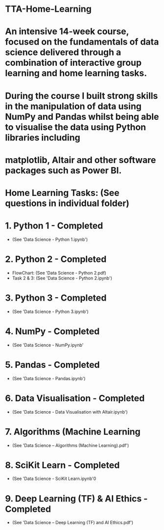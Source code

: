 # TTA-Home-Learning

# An intensive 14-week course, focused on the fundamentals of data science delivered through a combination of interactive group learning and home learning tasks. 
# During the course I built strong skills in the manipulation of data using NumPy and Pandas whilst being able to visualise the data using Python libraries including 
# matplotlib, Altair and other software packages such as Power BI.

# Home Learning Tasks: (See questions in individual folder)

# 1. Python 1 - Completed 
- (See 'Data Science - Python 1.ipynb')

# 2. Python 2 - Completed
- FlowChart: (See 'Data Science - Python 2.pdf)
- Task 2 & 3: (See 'Data Science - Python 2.ipynb')

# 3. Python 3 - Completed
- (See 'Data Science - Python 3.ipynb')

# 4. NumPy - Completed
- (See 'Data Science - NumPy.ipynb'

# 5. Pandas - Completed
- (See 'Data Science - Pandas.ipynb')

# 6. Data Visualisation - Completed
- (See 'Data Science - Data Visualisation with Altair.ipynb')

# 7. Algorithms (Machine Learning
- (See 'Data Science – Algorithms (Machine Learning).pdf')

# 8. SciKit Learn - Completed
- (See 'Data Science - SciKit Learn.ipynb'0

# 9. Deep Learning (TF) & AI Ethics - Completed
- (See 'Data Science – Deep Learning (TF) and AI Ethics.pdf')




